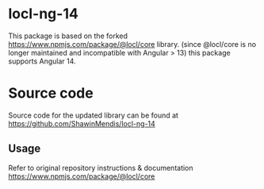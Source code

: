 # locl-ng-14

This package is based on the forked https://www.npmjs.com/package/@locl/core library.
(since @locl/core is no longer maintained and incompatible with Angular > 13) this package supports Angular 14.

# Source code

Source code for the updated library can be found at https://github.com/ShawinMendis/locl-ng-14

## Usage

Refer to original repository instructions & documentation https://www.npmjs.com/package/@locl/core
